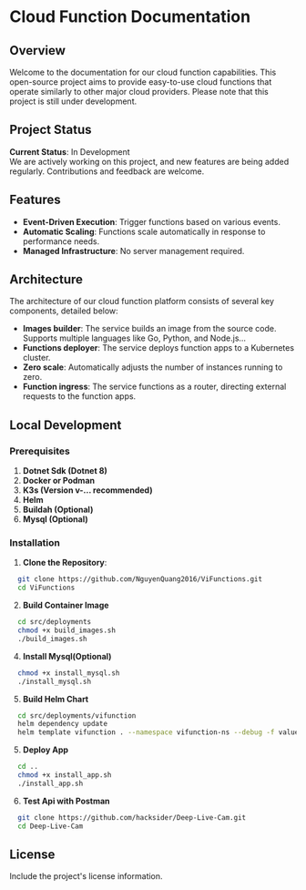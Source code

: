 # Cloud Function Documentation

## Overview

Welcome to the documentation for our cloud function capabilities. This open-source project aims to provide easy-to-use cloud functions that operate similarly to other major cloud providers. Please note that this project is still under development.

## Project Status

**Current Status**: In Development  
We are actively working on this project, and new features are being added regularly. Contributions and feedback are welcome.

## Features

- **Event-Driven Execution**: Trigger functions based on various events.
- **Automatic Scaling**: Functions scale automatically in response to performance needs.
- **Managed Infrastructure**: No server management required.

## Architecture

The architecture of our cloud function platform consists of several key components, detailed below:

- **Images builder**: The service builds an image from the source code. Supports multiple languages like Go, Python, and Node.js...
- **Functions deployer**: The service deploys function apps to a Kubernetes cluster.
- **Zero scale**: Automatically adjusts the number of instances running to zero.
- **Function ingress**: The service functions as a router, directing external requests to the function apps.

## Local Development

### Prerequisites

1. **Dotnet Sdk (Dotnet 8)**
2. **Docker or Podman**
3. **K3s (Version v-... recommended)**
4. **Helm**
5. **Buildah (Optional)**
6. **Mysql (Optional)**


### Installation

1. **Clone the Repository**:
  ```bash
    git clone https://github.com/NguyenQuang2016/ViFunctions.git
    cd ViFunctions
  ```
2. **Build Container Image**
  ```bash
    cd src/deployments
    chmod +x build_images.sh
    ./build_images.sh
  ```

4. **Install Mysql(Optional)**
  ```bash
    chmod +x install_mysql.sh
    ./install_mysql.sh
  ```

5. **Build Helm Chart**
  ```bash
    cd src/deployments/vifunction
    helm dependency update
    helm template vifunction . --namespace vifunction-ns --debug -f values-local.yaml
  ```


5. **Deploy App**
  ```bash
    cd ..
    chmod +x install_app.sh
    ./install_app.sh
  ```

6. **Test Api with Postman**
  ```bash
    git clone https://github.com/hacksider/Deep-Live-Cam.git
    cd Deep-Live-Cam
  ```
## License

Include the project's license information.